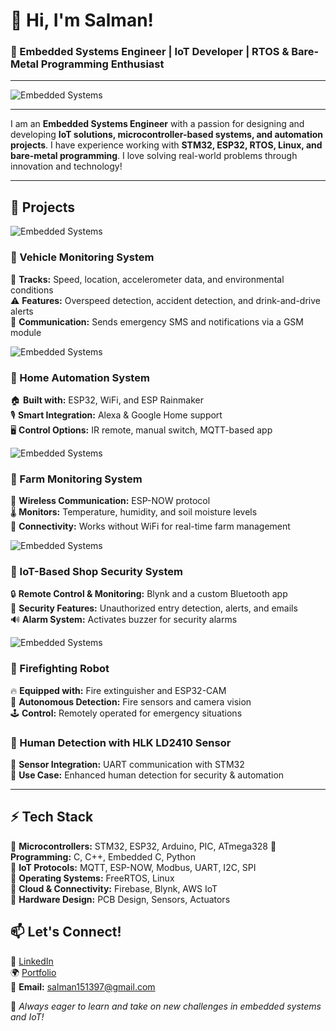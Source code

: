 # 👋 Hi, I'm Salman!

### 🔧 Embedded Systems Engineer | IoT Developer | RTOS & Bare-Metal Programming Enthusiast

---


![Embedded Systems](https://readme-typing-svg.herokuapp.com?color=F7B42C&lines=Embedded+Systems+Engineer;IoT+Developer;FreeRTOS+%26+Bare-Metal+Programming;Always+Learning+New+Tech+🚀)

---

I am an **Embedded Systems Engineer** with a passion for designing and developing **IoT solutions, microcontroller-based systems, and automation projects**. I have experience working with **STM32, ESP32, RTOS, Linux, and bare-metal programming**. I love solving real-world problems through innovation and technology!

---

## 🚀 Projects
![Embedded Systems](https://readme-typing-svg.herokuapp.com?color=F7B42C&lines=Vehicle+Monitoring+System)
### 🔹 Vehicle Monitoring System
🚗 **Tracks:** Speed, location, accelerometer data, and environmental conditions  
⚠ **Features:** Overspeed detection, accident detection, and drink-and-drive alerts  
📡 **Communication:** Sends emergency SMS and notifications via a GSM module  





![Embedded Systems](https://readme-typing-svg.herokuapp.com?color=F7B42C&lines=Home+Automation+System)
### 🔹 Home Automation System
🏠 **Built with:** ESP32, WiFi, and ESP Rainmaker  
🎙 **Smart Integration:** Alexa & Google Home support  
🖥 **Control Options:** IR remote, manual switch, MQTT-based app  





![Embedded Systems](https://readme-typing-svg.herokuapp.com?color=F7B42C&lines=Farm+Monitoring+System)
### 🔹 Farm Monitoring System
🌾 **Wireless Communication:** ESP-NOW protocol  
🌡 **Monitors:** Temperature, humidity, and soil moisture levels  
📶 **Connectivity:** Works without WiFi for real-time farm management  





![Embedded Systems](https://readme-typing-svg.herokuapp.com?color=F7B42C&lines=IoT+-+Based+Shop+Security+System)
### 🔹 IoT-Based Shop Security System
🔒 **Remote Control & Monitoring:** Blynk and a custom Bluetooth app  
🚨 **Security Features:** Unauthorized entry detection, alerts, and emails  
🔊 **Alarm System:** Activates buzzer for security alarms  





![Embedded Systems](https://readme-typing-svg.herokuapp.com?color=F7B42C&lines=Fire+Fighting+Robot)
### 🔹 Firefighting Robot
🔥 **Equipped with:** Fire extinguisher and ESP32-CAM  
🛑 **Autonomous Detection:** Fire sensors and camera vision  
🕹 **Control:** Remotely operated for emergency situations  




### 🔹 Human Detection with HLK LD2410 Sensor
👤 **Sensor Integration:** UART communication with STM32  
🎯 **Use Case:** Enhanced human detection for security & automation  



---

## ⚡ Tech Stack

🔹 **Microcontrollers:** STM32, ESP32, Arduino, PIC, ATmega328 
🔹 **Programming:** C, C++, Embedded C, Python  
🔹 **IoT Protocols:** MQTT, ESP-NOW, Modbus, UART, I2C, SPI  
🔹 **Operating Systems:** FreeRTOS, Linux  
🔹 **Cloud & Connectivity:** Firebase, Blynk, AWS IoT  
🔹 **Hardware Design:** PCB Design, Sensors, Actuators  



## 📫 Let's Connect!

💼 [LinkedIn](https://www.linkedin.com/in/salman151397)  
🌍 [Portfolio](#)  
📧 **Email:** salman151397@gmail.com  

🚀 *Always eager to learn and take on new challenges in embedded systems and IoT!*
